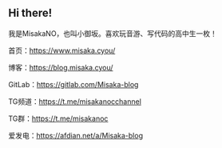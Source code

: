 ## Hi there!

我是MisakaNO，也叫小御坂。喜欢玩音游、写代码的高中生一枚！

首页：https://www.misaka.cyou/

博客：https://blog.misaka.cyou/

GitLab：https://gitlab.com/Misaka-blog

TG频道：https://t.me/misakanocchannel

TG群：https://t.me/misakanoc

爱发电：https://afdian.net/a/Misaka-blog
